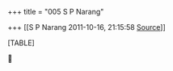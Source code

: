 +++
title = "005 S P Narang"

+++
[[S P Narang	2011-10-16, 21:15:58 [Source](https://groups.google.com/g/bvparishat/c/NPcHTRNM0Hk)]]



[TABLE]



